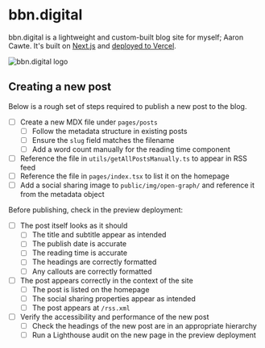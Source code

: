 # bbn.digital

bbn.digital is a lightweight and custom-built blog site for myself; Aaron Cawte. It's built on [Next.js](https://nextjs.org) and [deployed to Vercel](https://bbn.digital).

![bbn.digital logo](https://bbn.digital/img/pentagon-shard.svg)

## Creating a new post

Below is a rough set of steps required to publish a new post to the blog.

- [ ] Create a new MDX file under `pages/posts`
  - [ ] Follow the metadata structure in existing posts
  - [ ] Ensure the `slug` field matches the filename
  - [ ] Add a word count manually for the reading time component
- [ ] Reference the file in `utils/getAllPostsManually.ts` to appear in RSS feed
- [ ] Reference the file in `pages/index.tsx` to list it on the homepage
- [ ] Add a social sharing image to `public/img/open-graph/` and reference it from the metadata object

Before publishing, check in the preview deployment:

- [ ] The post itself looks as it should
  - [ ] The title and subtitle appear as intended
  - [ ] The publish date is accurate
  - [ ] The reading time is accurate
  - [ ] The headings are correctly formatted
  - [ ] Any callouts are correctly formatted
- [ ] The post appears correctly in the context of the site
  - [ ] The post is listed on the homepage
  - [ ] The social sharing properties appear as intended
  - [ ] The post appears at `/rss.xml`
- [ ] Verify the accessibility and performance of the new post
  - [ ] Check the headings of the new post are in an appropriate hierarchy
  - [ ] Run a Lighthouse audit on the new page in the preview deployment
